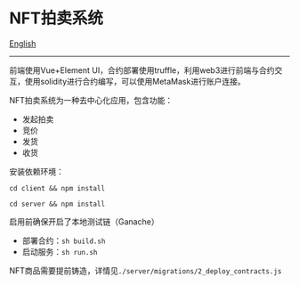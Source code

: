 # NFT拍卖系统

[English](./README.md)

---

前端使用Vue+Element UI，合约部署使用truffle，利用web3进行前端与合约交互，使用solidity进行合约编写，可以使用MetaMask进行账户连接。

NFT拍卖系统为一种去中心化应用，包含功能：

- 发起拍卖
- 竞价
- 发货
- 收货

安装依赖环境：

`cd client && npm install`

`cd server && npm install`

启用前确保开启了本地测试链（Ganache）

- 部署合约：`sh build.sh`
- 启动服务：`sh run.sh`

NFT商品需要提前铸造，详情见`./server/migrations/2_deploy_contracts.js`
